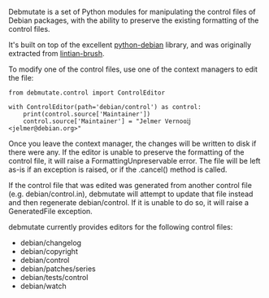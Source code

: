 Debmutate is a set of Python modules for manipulating the control files of
Debian packages, with the ability to preserve the existing formatting of
the control files.

It's built on top of the excellent
[python-debian](https://salsa.debian.org/python-debian-team/python-debian)
library, and was originally extracted from
[lintian-brush](https://salsa.debian.org/jelmer/lintian-brush).

To modify one of the control files, use one of the context managers to edit the file:

    from debmutate.control import ControlEditor

    with ControlEditor(path='debian/control') as control:
        print(control.source['Maintainer'])
        control.source['Maintainer'] = "Jelmer Vernooĳ <jelmer@debian.org>"

Once you leave the context manager, the changes will be written to disk if
there were any. If the editor is unable to preserve the formatting of the
control file, it will raise a FormattingUnpreservable error. The file will be
left as-is if an exception is raised, or if the .cancel() method is called.

If the control file that was edited was generated from another control file
(e.g. debian/control.in), debmutate will attempt to update that file instead
and then regenerate debian/control. If it is unable to do so, it will raise
a GeneratedFile exception.

debmutate currently provides editors for the following control files:

 * debian/changelog
 * debian/copyright
 * debian/control
 * debian/patches/series
 * debian/tests/control
 * debian/watch
